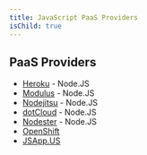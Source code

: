 ```yaml
---
title: JavaScript PaaS Providers
isChild: true
---
```


## PaaS Providers

* [Heroku](http://heroku.com) - Node.JS
* [Modulus](https://modulus.io) - Node.JS
* [Nodejitsu](http://nodejitsu.com) - Node.JS
* [dotCloud](http://dotcloud.com) - Node.JS
* [Nodester](http://nodester.com) - Node.JS
* [OpenShift](https://openshift.redhat.com)
* [JSApp.US](http://jsapp.us/)
